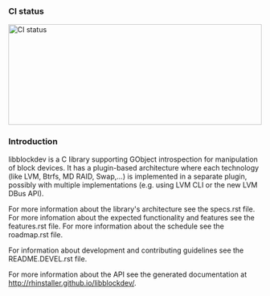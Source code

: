 ### CI status

<img alt="CI status" src="https://fedorapeople.org/groups/storage_apis/statuses/libblockdev-master.svg" width="100%" height="200ex" />


### Introduction

libblockdev is a C library supporting GObject introspection for manipulation of
block devices. It has a plugin-based architecture where each technology (like
LVM, Btrfs, MD RAID, Swap,...) is implemented in a separate plugin, possibly
with multiple implementations (e.g. using LVM CLI or the new LVM DBus API).

For more information about the library's architecture see the specs.rst
file. For more infomation about the expected functionality and features see the
features.rst file. For more information about the schedule see the roadmap.rst
file.

For information about development and contributing guidelines see the
README.DEVEL.rst file.

For more information about the API see the generated documentation at
http://rhinstaller.github.io/libblockdev/.